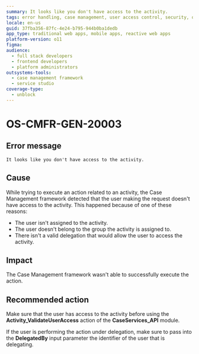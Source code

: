 ```yaml
---
summary: It looks like you don't have access to the activity.
tags: error handling, case management, user access control, security, outsystems platform
locale: en-us
guid: 37fba356-87fc-4e24-b795-944b0ba1dedb
app_type: traditional web apps, mobile apps, reactive web apps
platform-version: o11
figma:
audience:
  - full stack developers
  - frontend developers
  - platform administrators
outsystems-tools:
  - case management framework
  - service studio
coverage-type:
  - unblock
---
```


# OS-CMFR-GEN-20003

## Error message

`It looks like you don't have access to the activity.`

## Cause

While trying to execute an action related to an activity, the Case Management framework detected that the user making the request doesn't have access to the activity. This happened because of one of these reasons:

* The user isn't assigned to the activity.
* The user doesn't belong to the group the activity is assigned to.
* There isn't a valid delegation that would allow the user to access the activity.

## Impact

The Case Management framework wasn't able to successfully execute the action.

## Recommended action

Make sure that the user has access to the activity before using the **Activity_ValidateUserAccess** action of the **CaseServices_API** module.

If the user is performing the action under delegation, make sure to pass into the **DelegatedBy** input parameter the identifier of the user that is delegating.
